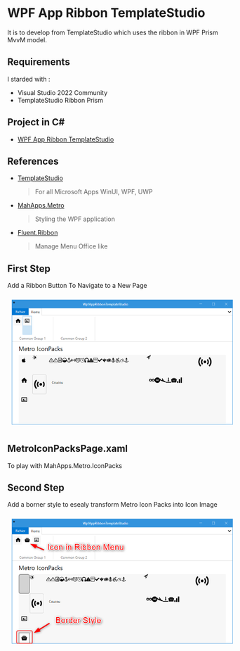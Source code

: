 # WPF App Ribbon TemplateStudio
It is to develop from TemplateStudio which uses the ribbon in WPF Prism MvvM model.

## Requirements
I starded with :
- Visual Studio 2022 Community
- TemplateStudio Ribbon Prism

## Project in C#
- [WPF App Ribbon TemplateStudio](/WpfAppRibbonTemplateStudio)

## References

- [TemplateStudio](https://github.com/microsoft/TemplateStudio)
    > For all Microsoft Apps WinUI, WPF, UWP 
 
- [MahApps.Metro](https://github.com/MahApps/MahApps.Metro)
    > Styling the WPF application

- [Fluent.Ribbon](https://github.com/fluentribbon/Fluent.Ribbon)
    > Manage Menu Office like


## First Step
Add a Ribbon Button To Navigate to a New Page 

<img style="margin: 10px" src="Images/2023-01-30_12h49_09.png" alt="TemplateVisualStudio Ribbon" />

## MetroIconPacksPage.xaml
To play with MahApps.Metro.IconPacks


## Second Step

Add a borner style to esealy transform Metro Icon Packs into Icon Image

<img style="margin: 10px" src="Images/2023-01-31_12h52_34.png" alt="TemplateVisualStudio Ribbon transform Icon Image" />





